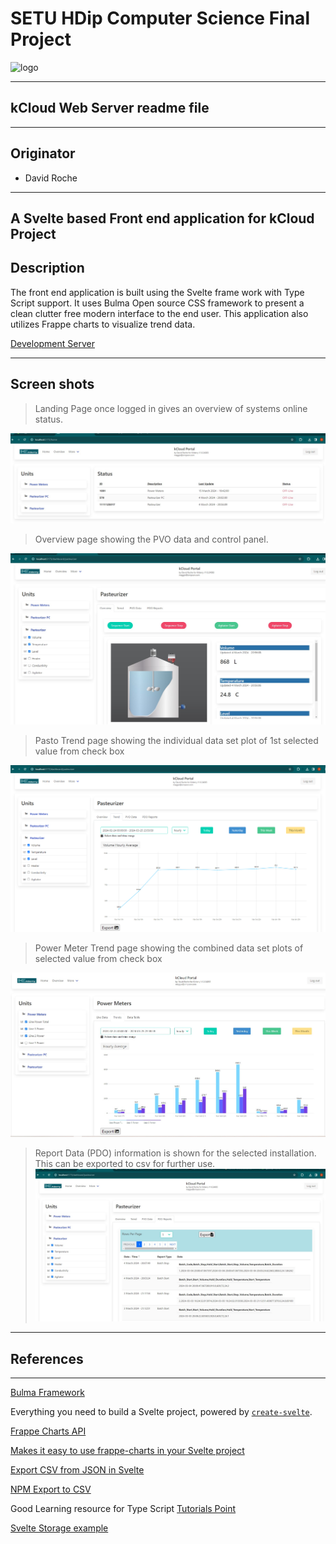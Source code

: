 # SETU HDip Computer Science  Final Project


![logo](https://placement-project-23-24.netlify.app/topic-02-project/unit-2-project-showcases/talk-09-project-older/project-samples-pre2020.png)

---

## kCloud Web Server readme file

---

## Originator

- David Roche

---

## A Svelte based Front end application for kCloud Project

## Description

The front end application is built using the Svelte frame work with Type Script support.
It uses Bulma Open source CSS framework to present a clean clutter free modern interface to the end user.
This application also utilizes Frappe charts to visualize trend data.

[Development Server](http://34.240.177.253:5173/)

---

## Screen shots

> Landing Page once logged in gives an overview of systems online status.

![Home][image1]

> Overview page showing the PVO data and control panel.

![Over view][image2]

> Pasto Trend page showing the individual data set plot of 1st selected value from check box

![Trend 1][image3]

> Power Meter Trend  page showing the combined data set plots of selected value from check box

![Trend 2][image4]

> Report Data (PDO) information is shown for the selected installation. This can be exported to csv for further use.
![Reports ][image5]


---

## References

---

[Bulma Framework](https://bulma.io/)

Everything you need to build a Svelte project, powered by [`create-svelte`](https://github.com/sveltejs/kit/tree/main/packages/create-svelte).

[Frappe Charts API](https://frappe.io/charts/docs/reference/api)

[Makes it easy to use frappe-charts in your Svelte project](https://www.npmjs.com/package/svelte-frappe-charts?activeTab=readme)

[Export CSV from JSON in Svelte](https://dev.to/karkranikhil/csv-generation-from-json-in-svelte-5cgf)

[NPM Export to CSV]( https://www.npmjs.com/package/export-to-csv)

Good Learning resource for Type Script [Tutorials Point](https://www.tutorialspoint.com/typescript/index.htm)

[Svelte Storage example](https://svelte.dev/repl/309a407bbc5340c1a1168c7415d65ba6?version=3.48.0)

[image1]: ./images/home.jpg

[image2]: ./images/overview.jpg

[image3]: ./images/trend.png

[image4]: ./images/trend_p.jpg

[image5]: ./images/PDOData.jpg